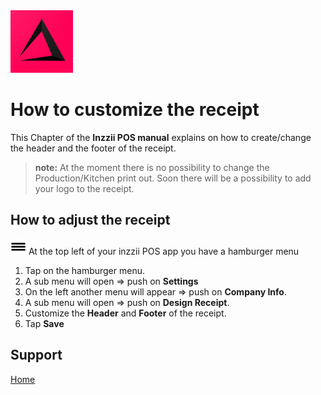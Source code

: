 <img src="../Assets/Pictures/play_store_512.png" alt="inzzii logo" width="100"/>

# How to customize the receipt
This Chapter of the **Inzzii POS manual** explains on how to create/change the header and the footer of the receipt. 
> **note:** At the moment there is no possibility to change the Production/Kitchen print out. Soon there will be a possibility to add your logo to the receipt.

## How to adjust the receipt

<img src="../Assets/Pictures/Hmenu.png" alt="hamburgermenu" width="25" height="25"/> At the top left of your inzzii POS app you have a hamburger menu 
1. Tap on the hamburger menu.
2. A sub menu will open => push on **Settings**
3. On the left another menu will appear => push on **Company Info**. 
4. A sub menu will open => push on **Design Receipt**.
5. Customize the **Header** and **Footer** of the receipt.
6. Tap **Save**


## Support
[Home](../index.md)